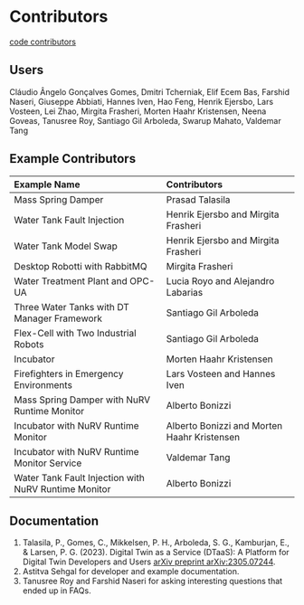 # Contributors

[code contributors](https://github.com/INTO-CPS-Association/DTaaS/graphs/contributors)

## Users

Cláudio Ângelo Gonçalves Gomes,
Dmitri Tcherniak,
Elif Ecem Bas,
Farshid Naseri,
Giuseppe Abbiati,
Hannes Iven,
Hao Feng,
Henrik Ejersbo,
Lars Vosteen,
Lei Zhao,
Mirgita Frasheri,
Morten Haahr Kristensen,
Neena Goveas,
Tanusree Roy,
Santiago Gil Arboleda,
Swarup Mahato,
Valdemar Tang

## Example Contributors

| Example Name | Contributors |
|:---|:---|
| Mass Spring Damper | Prasad Talasila |
| Water Tank Fault Injection | Henrik Ejersbo and Mirgita Frasheri |
| Water Tank Model Swap | Henrik Ejersbo and Mirgita Frasheri |
| Desktop Robotti with RabbitMQ | Mirgita Frasheri |
| Water Treatment Plant and OPC-UA | Lucia Royo and Alejandro Labarias |
| Three Water Tanks with DT Manager Framework | Santiago Gil Arboleda |
| Flex-Cell with Two Industrial Robots | Santiago Gil Arboleda |
| Incubator | Morten Haahr Kristensen |
| Firefighters in Emergency Environments | Lars Vosteen and Hannes Iven |
| Mass Spring Damper with NuRV Runtime Monitor | Alberto Bonizzi  |
| Incubator with NuRV Runtime Monitor | Alberto Bonizzi and Morten Haahr Kristensen |
| Incubator with NuRV Runtime Monitor Service | Valdemar Tang |
| Water Tank Fault Injection with NuRV Runtime Monitor | Alberto Bonizzi |

## Documentation

1. Talasila, P., Gomes, C., Mikkelsen, P. H., Arboleda, S. G., Kamburjan,
   E., & Larsen, P. G. (2023).
   Digital Twin as a Service (DTaaS): A Platform for
   Digital Twin Developers and Users
   [arXiv preprint arXiv:2305.07244](https://arxiv.org/abs/2305.07244).
1. Astitva Sehgal for developer and example documentation.
1. Tanusree Roy and Farshid Naseri for asking interesting questions
   that ended up in FAQs.

